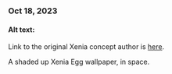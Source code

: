 ### Oct 18, 2023

#### Alt text:

Link to the original Xenia concept author is [here](https://twitter.com/cathodegaytube).

A shaded up Xenia Egg wallpaper, in space.
